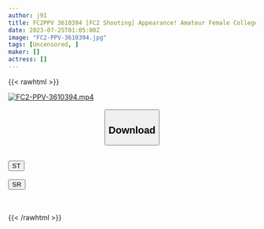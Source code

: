 ```yaml
---
author: j91
title: FC2PPV 3610394 [FC2 Shooting] Appearance! Amateur Female College Student [Limited] Nonoka-Chan, 21 Years Old. ! Massive Vaginal Cum Shot Sex While Enjoying The Soft Body That You Can Not Usually Taste! ! [cen]
date: 2023-07-25T01:05:00Z
image: "FC2-PPV-3610394.jpg"
tags: [Uncensored, ]
maker: []
actress: []
---
```



{{< rawhtml >}}

<div class="video" data-videoid="XkBJZWy2OoID9w7">
    <a href="javascript:;">
        <img src="https://my.j91.asia/posts/FC2-PPV-3610394/FC2-PPV-3610394.jpg" width="WIDTH" height="HEIGHT" alt="FC2-PPV-3610394.mp4" loading="lazy">
    </a>
</div>

<script type="text/javascript" src="https://j91.asia/asset/on-demand-st.js"></script>

<br>
  <link rel="stylesheet" href="https://j91.asia/asset/bs5.css">
  
  <center>
  <button class="btn btn-primary" type="button" data-bs-toggle="collapse" data-bs-target=".multi-collapse" aria-expanded="false" aria-controls="multiCollapseExample1 multiCollapseExample2"><h2>Download</h2></button></center>
</p>
<div class="row">
  <div class="col">
    <div class="collapse multi-collapse" id="multiCollapseExample1">
      <div class="card card-body">
	      	      <br>
<div class="buttons">  
<a href="https://streamtape.to/v/XkBJZWy2OoID9w7"><button class="btn-hover color-3"><i class="fa fa-download"></i> ST</button></a></div>
    </div>
  </div>
</div>
  <div class="col">
    <div class="collapse multi-collapse" id="multiCollapseExample2">
      <div class="card card-body">
	      <br>
<div class="buttons">
    <a href="https://streamruby.com/4fcruaaav7af.html"><button class="btn-hover color-9"><i class="fa fa-download"></i> SR</button></a></div>
<br><br>
      </div>
    </div>
  </div>
</div>

{{< /rawhtml >}}